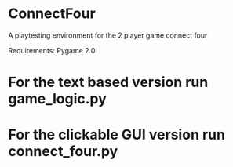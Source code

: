 # ConnectFour
A playtesting environment for the 2 player game connect four


Requirements:
Pygame 2.0


# For the text based version run game_logic.py
# For the clickable GUI version run connect_four.py

